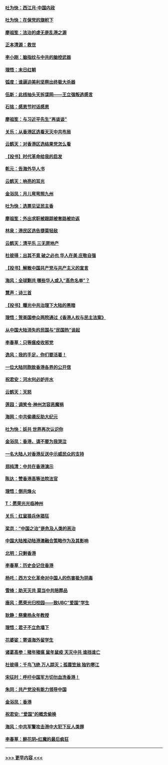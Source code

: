 #### [吐为快：西江月·中国内政](../pages/nsc993/n11692071.md?t=12011333) 
#### [吐为快：在保党的旗帜下](../pages/nsc993/n11691188.md?t=12011333) 
#### [廖祖笙：法治的虚无是乱港之源](../pages/nsc993/n11690605.md?t=12011333) 
#### [正本清源：救世](../pages/nsc993/n11689134.md?t=12011333) 
#### [李小刚：脑指纹与中共的脑控武器](../pages/nsc993/n11688900.md?t=12011333) 
#### [理悟：末日红朝](../pages/nsc993/n11688829.md?t=12011333) 
#### [弧度：谁逼迫美利坚祭出终极大杀器](../pages/nsc993/n11688735.md?t=12011333) 
#### [伍新：此线抽头天拆谍网——王立强叛逃感言](../pages/nsc993/n11687981.md?t=12011333) 
#### [石铭：感恩节时话感恩](../pages/nsc993/n11687568.md?t=12011333) 
#### [廖祖笙：与习近平先生“再谈谈”](../pages/nsc993/n11687005.md?t=12011333) 
#### [关乐：从香港区选看天灭中共布局](../pages/nsc993/n11686647.md?t=12011333) 
#### [云鹤天：对香港区选结果党怎么看](../pages/nsc993/n11686216.md?t=12011333) 
#### [【投书】时代革命给我的启发](../pages/nsc993/n11684287.md?t=12011333) 
#### [乾元：告海外华人书](../pages/nsc993/n11684044.md?t=12011333) 
#### [云鹤天：响亮的耳光](../pages/nsc993/n11684254.md?t=12011333) 
#### [金浴凤：月儿弯弯照九州](../pages/nsc993/n11684231.md?t=12011333) 
#### [吐为快：选票见证民主香](../pages/nsc993/n11684206.md?t=12011333) 
#### [廖祖笙：外出求职被跟踪被套路被劝返](../pages/nsc993/n11683874.md?t=12011333) 
#### [林泉：港民区选告捷莫轻敌](../pages/nsc993/n11683930.md?t=12011333) 
#### [云鹤天：清平乐 三无房地产](../pages/nsc993/n11681521.md?t=12011333) 
#### [杜彼得：出其不意 破之必也 华人在美 庄敬自强](../pages/nsc993/n11679554.md?t=12011333) 
#### [【投书】解散中国共产党与共产主义的宣言](../pages/nsc993/n11679177.md?t=12011333) 
#### [海风：全球剿共 哪些华人或入“高危名单”？](../pages/nsc993/n11678617.md?t=12011333) 
#### [慧声：诗三首](../pages/nsc993/n11678848.md?t=12011333) 
#### [【投书】曝光中共治理下大陆的黑暗](../pages/nsc993/n11678674.md?t=12011333) 
#### [理悟：贺美国参众两院通过《香港人权与民主法案》](../pages/nsc993/n11678104.md?t=12011333) 
#### [从中国大陆消失的民国与“民国热”谈起](../pages/nsc993/n11678075.md?t=12011333) 
#### [李春草：只等瘟疫收邪党](../pages/nsc993/n11677308.md?t=12011333) 
#### [逸风：我的手足，你们要活着！](../pages/nsc993/n11676352.md?t=12011333) 
#### [一位大陆同胞致香港各界的公开信](../pages/nsc993/n11675761.md?t=12011333) 
#### [祝君安：河水何必妒井水](../pages/nsc993/n11675746.md?t=12011333) 
#### [云鹤天：天怒](../pages/nsc993/n11675718.md?t=12011333) 
#### [莲园：调笑令‧神州怎容恶魔祸](../pages/nsc993/n11675648.md?t=12011333) 
#### [海网：中共偷袭反助大纪元](../pages/nsc993/n11673515.md?t=12011333) 
#### [吐为快：妖共 世界再次认识你](../pages/nsc993/n11673506.md?t=12011333) 
#### [金浴凤：香港，请不要为我哭泣](../pages/nsc993/n11673248.md?t=12011333) 
#### [一名大陆人对香港反送中示威民众的支持](../pages/nsc993/n11672615.md?t=12011333) 
#### [郑纯清：中共在香港演示](../pages/nsc993/n11670539.md?t=12011333) 
#### [陈达：赞香港高等法院法官](../pages/nsc993/n11669542.md?t=12011333) 
#### [理悟：倒共烽火](../pages/nsc993/n11668844.md?t=12011333) 
#### [T：愿荣光光临神州](../pages/nsc993/n11668421.md?t=12011333) 
#### [关乐：红鼠狼兵休猖狂](../pages/nsc993/n11668378.md?t=12011333) 
#### [梁京：“中国之治”是危及人类的恶治](../pages/nsc993/n11668328.md?t=12011333) 
#### [中国大陆推动陆港澳融合策略作为及其影响](../pages/nsc993/n11668157.md?t=12011333) 
#### [北明：只剩香港](../pages/nsc993/n11668002.md?t=12011333) 
#### [李春草：历史会记住香港](../pages/nsc993/n11667927.md?t=12011333) 
#### [杨吒：西方文化革命对中国人的伤害极为阴毒](../pages/nsc993/n11664521.md?t=12011333) 
#### [雪绮：助天灭共 莫当中共陪葬品](../pages/nsc993/n11662650.md?t=12011333) 
#### [唐风：愿荣光归校园——致UBC“爱国”学生](../pages/nsc993/n11662194.md?t=12011333) 
#### [耿静：祭奠杨永年教授](../pages/nsc993/n11662514.md?t=12011333) 
#### [理悟：君子不立危墙下](../pages/nsc993/n11662172.md?t=12011333) 
#### [花婆娑：寄语海外留学生](../pages/nsc993/n11662121.md?t=12011333) 
#### [诸葛高参：猪年猪瘟 鼠年鼠疫 天灭中共 谁挡谁亡](../pages/nsc993/n11661980.md?t=12011333) 
#### [杜彼得：千鸟飞绝 万人踪灭；孤蓑笠翁 独钓寒江](../pages/nsc993/n11661170.md?t=12011333) 
#### [宋征时：呼吁中国军方切勿血洗香港！](../pages/nsc993/n11415318.md?t=12011333) 
#### [朱同：共产党没有能力领导中国](../pages/nsc993/n11660421.md?t=12011333) 
#### [金浴凤：香港](../pages/nsc993/n11660419.md?t=12011333) 
#### [祝君安: “爱国”的概念偷换](../pages/nsc993/n11659706.md?t=12011333) 
#### [海风：中共军警攻击港中大犯下反人类罪](../pages/nsc993/n11659632.md?t=12011333) 
#### [李春草：醉花阴•红魔的最后疯狂](../pages/nsc993/n11659287.md?t=12011333) 

----
#### [ >>> 更早内容 <<< ](../indexes/nsc993-earlier.md)
